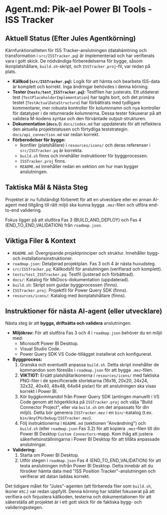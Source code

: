 # Agent.md: Pik-ael Power BI Tools - ISS Tracker

## Aktuell Status (Efter Jules Agentkörning)

Kärnfunktionaliteten för ISS Tracker-anslutningen (datahämtning och transformation i `src/ISSTracker.pq`) är implementerad och har verifierats vara i gott skick. De nödvändiga förberedelserna för bygge, såsom ikonplatshållare, `build.sh`-skript, och `ISSTracker.proj`-fil, var redan på plats.

-   **Källkod (`src/ISSTracker.pq`):** Logik för att hämta och bearbeta ISS-data är komplett och korrekt. Inga ändringar behövdes i denna körning.
-   **Tester (`tests/test_ISSTracker.pq`):** Testfilen har justerats. Ett utdaterat test (`TestPlaceholderImplementation`) har tagits bort, och det primära testet (`TestActualDataStructure`) har förbättrats med tydligare kommentarer, mer robusta kontroller för kolumnnamn och nya kontroller för datatyper i de returnerade kolumnerna. Dessa tester fokuserar på att validera M-kodens syntax och den förväntade output-strukturen.
-   **Dokumentation (`docs/`):** `docs/index.md` har uppdaterats för att reflektera den aktuella projektstatusen och förtydliga teststrategin. `docs/api_connection.md` var redan korrekt.
-   **Förberedelser för bygge:**
    *   Ikonfiler (platshållare) i `resources/icons/` och deras referenser i `src/ISSTracker.pq` är korrekta.
    *   `build.sh` finns och innehåller instruktioner för byggprocessen.
    *   `ISSTracker.proj` finns.
    *   `README.md` innehåller redan en sektion om hur man bygger anslutningen.

## Taktiska Mål & Nästa Steg

Projektet är nu fullständigt förberett för att en utvecklare eller en annan AI-agent med tillgång till rätt miljö ska kunna bygga `.mez`-filen och utföra end-to-end validering.

Fokus ligger på att slutföra Fas 3 (BUILD_AND_DEPLOY) och Fas 4 (END_TO_END_VALIDATION) från `roadmap.json`.

## Viktiga Filer & Kontext

-   `README.md`: Övergripande projektprinciper och struktur. Innehåller bygg- och installationsinstruktioner.
-   `roadmap.json`: Detaljerad projektplan. Fas 3 och 4 är nästa huvudsteg.
-   `src/ISSTracker.pq`: Källkodsfil för anslutningen (verifierad och komplett).
-   `tests/test_ISSTracker.pq`: Testfil (justerad och förbättrad).
-   `docs/`: Katalog för MkDocs-dokumentation (uppdaterad).
-   `build.sh`: Skript som guidar byggprocessen (finns).
-   `ISSTracker.proj`: Projektfil för Power Query SDK (finns).
-   `resources/icons/`: Katalog med ikonplatshållare (finns).

## Instruktioner för nästa AI-agent (eller utvecklare)

Nästa steg är att **bygga, driftsätta och validera** anslutningen.

-   **Miljökrav:** För att slutföra Fas 3 och 4 i `roadmap.json` behöver du en miljö med:
    *   Microsoft Power BI Desktop.
    *   Visual Studio Code.
    *   Power Query SDK VS Code-tillägget installerat och konfigurerat.
-   **Byggprocess:**
    1.  Granska och eventuellt anpassa `build.sh`. Detta skript innehåller de kommandon som föreslås i `roadmap.json` för att bygga `.mez`-filen.
    2.  **VIKTIGT:** Ersätt platshållarikonerna i `resources/icons/` med faktiska PNG-filer i de specificerade storlekarna (16x16, 20x20, 24x24, 32x32, 40x40, 48x48, 64x64 pixlar) för att anslutningen ska visas korrekt i Power BI.
    3.  Kör byggkommandot från Power Query SDK (antingen manuellt i VS Code genom att högerklicka på `ISSTracker.proj` och välja "Build Connector Project", eller via `build.sh` om det anpassats för din miljö). Detta bör generera `ISSTracker.mez` i en `bin/`-katalog (t.ex. `bin/AnyCPU/Debug/ISSTracker.mez`).
    4.  Följ instruktionerna i `README.md` (sektionen "Användning") och `build.sh` (eller `roadmap.json` Fas 3.2) för att kopiera `.mez`-filen till din Power BI Desktop `Custom Connectors`-mapp. Kom ihåg att justera säkerhetsinställningarna i Power BI Desktop för att tillåta anpassade anslutningar.
-   **Validering:**
    1.  Starta om Power BI Desktop.
    2.  Utför stegen i `roadmap.json` Fas 4 (END_TO_END_VALIDATION) för att testa anslutningen inifrån Power BI Desktop. Detta innebär att du försöker hämta data med "ISS Position Tracker"-anslutningen och verifierar att datan laddas korrekt.

Det tidigare målet för "Jules"-agenten (att förbereda filer som `build.sh`, ikoner etc.) var redan uppfyllt. Denna körning har istället fokuserat på att verifiera och finjustera källkoden, testerna och dokumentationen för att säkerställa att projektet är i ett gott skick för de faktiska bygg- och valideringsstegen.
